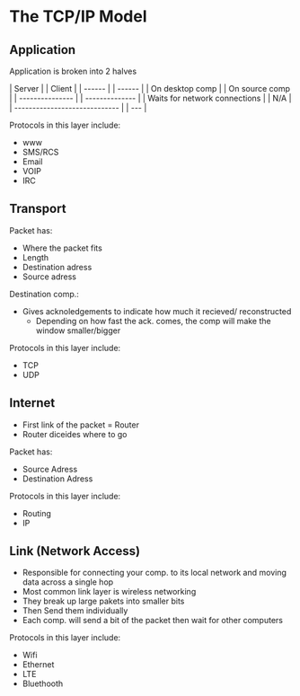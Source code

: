 # The TCP/IP Model

## Application

Application is broken into 2 halves

| Server | | Client |
| ------ | | ------ |
| On desktop comp | | On source comp |
| --------------- | | -------------- |
| Waits for network connections | | N/A |
| ----------------------------- | | --- |

Protocols in this layer include: 
 
* www
* SMS/RCS
* Email
* VOIP
* IRC

## Transport

Packet has:

* Where the packet fits
* Length
* Destination adress
* Source adress

Destination comp.: 

* Gives acknoledgements to indicate how much it recieved/
reconstructed
	* Depending on how fast the ack. comes, the comp will make the window
	smaller/bigger

Protocols in this layer include:

* TCP
* UDP

## Internet

* First link of the packet = Router
* Router diceides where to go

Packet has:

* Source Adress
* Destination Adress

Protocols in this layer include:

* Routing
* IP

## Link (Network Access)

* Responsible for connecting your comp. to its local network and moving data
across a single hop
* Most common link layer is wireless networking
* They break up large pakets into smaller bits 
* Then Send them individually
* Each comp. will send a bit of the packet then wait for other computers

Protocols in this layer include:

* Wifi
* Ethernet
* LTE
* Bluethooth
